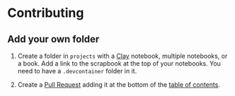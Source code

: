 # Contributing 


## Add your own folder

1. Create a folder in `projects` with a [Clay](https://scicloj.github.io/clay/) notebook, multiple notebooks, or a book. Add a link to the scrapbook at the top of your notebooks. 
You need to have a `.devcontainer` folder in it.

2. Create a [Pull Request](https://github.com/scicloj/clojure-data-tutorials/pulls) adding it at the bottom of the [table of contents](https://github.com/scicloj/clojure-data-tutorials/blob/main/notebooks/toc.edn).

